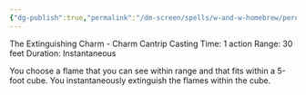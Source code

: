 ```yaml
---
{"dg-publish":true,"permalink":"/dm-screen/spells/w-and-w-homebrew/pereo/"}
---
```


The Extinguishing Charm - Charm Cantrip 
Casting Time: 1 action 
Range: 30 feet 
Duration: Instantaneous 

You choose a flame that you can see within range and that fits within a 5-foot cube. You instantaneously extinguish the flames within the cube. 